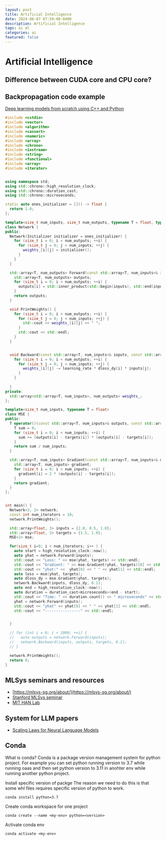 ```yaml
---
layout: post
title: Artificial Intelligence
date: 2024-06-07 07:59:00-0400
description: Artificial Intelligence
tags: ai ml 
categories: ai
featured: false
---
```



# Artificial Intelligence

## Difference between CUDA core and CPU core?


## Backpropagation code example 
[Deep learning models from scratch using C++ and Python](https://alexgl-github.github.io/github/jekyll/2021/04/16/Dense_layer.html)
```cpp
#include <cstdio>
#include <vector>
#include <algorithm>
#include <cassert>
#include <numeric>
#include <array>
#include <chrono>
#include <iostream>
#include <string>
#include <functional>
#include <array>
#include <iterator>


using namespace std;
using std::chrono::high_resolution_clock;
using std::chrono::duration_cast;
using std::chrono::microseconds;

static auto ones_initializer = []() -> float {
  return 1.0;
};

template<size_t num_inputs, size_t num_outputs, typename T = float, typename Initializer = decltype(ones_initializer)>
class Network {
public:
  Network(Initializer initializer = ones_initializer) {
    for (size_t i = 0; i < num_outputs; ++i) {
      for (size_t j = 0; j < num_inputs; ++j) {
        weights_[i][j] = initializer();
      }
    }
  }

  std::array<T, num_outputs> Forward(const std::array<T, num_inputs>& inputs) {
    std::array<T, num_outputs> outputs;
    for (size_t i = 0; i < num_outputs; ++i) {
      outputs[i] = std::inner_product(std::begin(inputs), std::end(inputs), std::begin(weights_[i]), T{0});
    }
    return outputs;
  }

  void PrintWeights() {
    for (size_t i = 0; i < num_outputs; ++i) {
      for (size_t j = 0; j < num_inputs; ++j) {
        std::cout << weights_[i][j] << " ";
      }
      std::cout << std::endl;
    }
  }


  void Backward(const std::array<T, num_inputs>& inputs, const std::array<T, num_outputs>& dloss_dy, T learning_rate) {
    for (size_t i = 0; i < num_outputs; ++i) {
      for (size_t j = 0; j < num_inputs; ++j) {
        weights_[i][j] -= learning_rate * dloss_dy[i] * inputs[j];
      }
    }
  
  }
private:
  std::array<std::array<T, num_inputs>, num_outputs> weights_;
};

template<size_t num_inputs, typename T = float>
class MSE {
public:
  T operator()(const std::array<T, num_inputs>& outputs, const std::array<T, num_inputs>& targets) {
    T sum = 0;
    for (size_t i = 0; i < num_inputs; ++i) {
      sum += (outputs[i] - targets[i]) * (outputs[i] - targets[i]);
    }
    return sum / num_inputs;
  }

  std::array<T, num_inputs> Gradient(const std::array<T, num_inputs>& outputs, const std::array<T, num_inputs>& targets) {
    std::array<T, num_inputs> gradient;
    for (size_t i = 0; i < num_inputs; ++i) {
      gradient[i] = 2 * (outputs[i] - targets[i]);
    }
    return gradient;
  } 
};


int main() {
  Network<3, 2> network;
  const int num_iterators = 10;
  network.PrintWeights();

  std::array<float, 3> inputs = {2.0, 0.5, 1.0};
  std::array<float, 2> targets = {1.5, 1.0};
  MSE<2> mse;

  for(size_t i=0; i < num_iterators; i++ ) {
    auto start = high_resolution_clock::now();
    auto yhat = network.Forward(inputs);
    std::cout << "Loss: " << mse(yhat, targets) << std::endl;
    std::cout << "Gradient: " << mse.Gradient(yhat, targets)[0] << std::endl;
    std::cout << "yhat:" <<  yhat[0] << " " << yhat[1] << std::endl;
    auto loss = mse(yhat, targets);
    auto dloss_dy = mse.Gradient(yhat, targets);
    network.Backward(inputs, dloss_dy, 0.1);
    auto end = high_resolution_clock::now();
    auto duration = duration_cast<microseconds>(end - start);
    std::cout << "Time: " << duration.count() << " microseconds" << std::endl;
    yhat = network.Forward(inputs); 
    std::cout << "yhat" << yhat[0] << " " << yhat[1] << std::endl;
    std::cout << "----------------" << std::endl;


  }

  // for (int i = 0; i < 1000; ++i) {
  //   auto outputs = network.Forward(inputs);
  //   network.Backward(inputs, outputs, targets, 0.1);
  // }

  network.PrintWeights();
  return 0;
}
```

<!-- ## LightGBM usage -->
<!-- [LightGBM usage](./lightgbm.md) -->

## MLSys seminars and resources
- [https://mlsys-sg.org/about/](https://mlsys-sg.org/about/)
- [Stanford MLSys seminar](https://www.youtube.com/@StanfordMLSysSeminars)
- [MIT HAN Lab](https://www.youtube.com/@MITHANLab/videos)

## System for LLM papers
- [Scaling Laws for Neural Language Models](https://arxiv.org/pdf/2001.08361.pdf)

## Conda 
What is conda?
Conda is a package version management system for python project.
For example you can set python running version to 3.7 while running oaas
and then set python version to 3.11 in anohter env while running 
another python project.

Install specific version of packge
The reason we need to do this is that 
some whl files requires specific version of python to work.
```
conda install python=3.7
```

Create conda workspace for one project
```
conda create --name <my-env> python=<version>
```
Activate conda env
```
conda activate <my-env>
```

